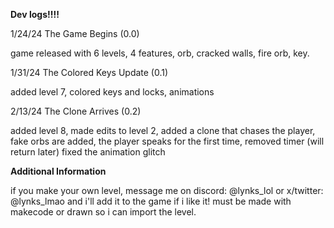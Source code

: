  


**Dev logs!!!!**

1/24/24
The Game Begins (0.0)

game released with 6 levels, 4 features, orb, cracked walls, fire orb, key.

1/31/24
The Colored Keys Update (0.1)

added level 7, colored keys and locks, animations

2/13/24
The Clone Arrives (0.2)

added level 8, made edits to level 2, added a clone that chases the player, fake orbs are added, the player speaks for the first time, removed timer (will return later) fixed the animation glitch


**Additional Information**

if you make your own level, message me on discord: @lynks_lol or x/twitter: @lynks_lmao and i'll add it to the game if i like it! must be made with makecode or drawn so i can import the level.
